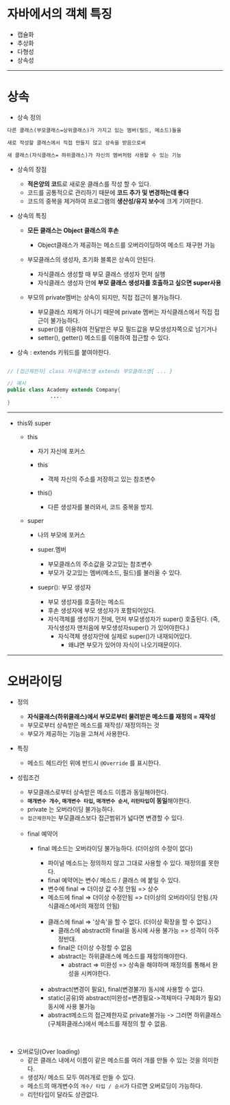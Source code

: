 
# 자바에서의 객체 특징

- 캡슐화
- 추상화
- 다형성
- 상속성

<hr>


# 상속

- 상속 정의

```markdown
다른 클래스(부모클래스=상위클래스)가 가지고 있는 멤버(필드, 메소드)들을

새로 작성할 클래스에서 직접 만들지 않고 상속을 받음으로써

새 클래스(자식클래스= 하위클래스)가 자신의 멤버처럼 사용할 수 있는 기능
```

- 상속의 장점
  - <strong>적은양의 코드</strong>로 새로운 클래스를 작성 할 수 있다.
  - 코드를 공통적으로 관리하기 때문에 <strong>코드 추가 및 변경하는데 좋다</strong>
  - 코드의 중복을 제거하여 프로그램의 <strong>생산성/유지 보수</strong>에 크게 기여한다.


- 상속의 특징
  - <strong>모든 클래스는 Object 클래스의 후손</strong>
    - Object클래스가 제공하는 메소드를 오버라이딩하여 메소드 재구현 가능
    
  - 부모클래스의 생성자, 초기화 블록은 상속이 안된다.
    - 자식클래스 생성할 때 부모 클래스 생성자 먼저 실행
    - 자식클래스 생성자 안에 <strong>부모 클래스 생성자를 호출하고 싶으면 super사용</strong>
    
  - 부모의 private멤버는 상속이 되지만, 직접 접근이 불가능하다.
    - 부모클래스 자체가 아니기 때문에 private 멤버는 자식클래스에서 직접 접근이 불가능하다.
    - super()를 이용하여 전달받은 부모 필드값을 부모생성자쪽으로 넘기거나
    - setter(), getter() 메소드를 이용하여 접근할 수 있다.

- 상속 : extends 키워드를 붙여야한다.
```java

// [접근제한자] class 자식클래스명 extends 부모클래스명{ ... }

// 예시
public class Academy extends Company{
              ....
}
```

<hr>


- this와 super
  - this
    - 자기 자신에 포커스
    - this 
      - 객체 자신의 주소를 저장하고 있는 참조변수
      
    - this() 
      - 다른 생성자를 불러와서, 코드 중복을 방지.
      
      
  - super
    - 나의 부모에 포커스
    - super.멤버
      - 부모클래스의 주소값을 갖고있는 참조변수 
      - 부모가 갖고있는 멤버(메소드, 필드)를 불러올 수 있다. 
      
    - suepr(): 부모 생성자
      - 부모 생성자를 호출하는 메소드
      - 후손 생성자에 부모 생성자가 포함되어있다.
      - 자식객체를 생성하기 전에, 먼저 부모생성자가 super() 호출된다. (즉, 자식생성자 맨처음에 부모생성자super() 가 있어야한다.)
        - 자식객체 생성자안에 실제로 super()가 내재되어있다.
          - 왜냐면 부모가 있어야 자식이 나오기때문이다.

<hr>

# 오버라이딩
- 정의
  - <strong> 자식클래스(하위클래스)에서 부모로부터 물려받은 메소드를 재정의 = 재작성</strong>
  - <string>부모로부터 상속받은 메소드를 재작성/ 재정의</string>하는 것
  - 부모가 제공하는 기능을 고쳐서 사용한다.
  
- 특징
  - 메소드 헤드라인 위에 반드시 ```@Override``` 를 표시한다.

- 성립조건
  - 부모클래스로부터 상속받은 메소드 이름과 동일해야한다.
  - <strong>```매개변수 개수```, ```매개변수 타입```, ```매개변수 순서```, ```리턴타입```이 동일</strong>해야한다.
  - private 는 오버라이딩 불가능하다.
  - `접근제한자`는 부모클래스보다 접근범위가 넓다면 변경할 수 있다.
  
  <br>
  
  - final 예약어
    - final 메소드는 오버라이딩 불가능하다. (더이상의 수정이 없다)
      - 파이널 메소드는 정의하지 않고 그대로 사용할 수 있다. 재정의를 못한다.
      - final 예약어는 변수/ 메소드 / 클래스 에 붙일 수 있다.
      - 변수에 final => 더이상 값 수정 안됨 => 상수
      - 메소드에 final => 더이상 수정안됨 => 더이상의 오버라이딩 안됨.(자식클래스에서의 재정의 안됨)
      
      <br>
      
      - 클래스에 final => '상속'을 할 수 없다. (더이상 확장을 할 수 없다.)
        - 클래스에 abstract와 final을 동시에 사용 불가능 => 성격이 아주 정반대.
        - final은 더이상 수정할 수 없음
        - abstract는 하위클래스에 메소드를 재정의해야한다.
          - abstract => 미완성 => 상속을 해야하며 재정의를 통해서 완성을 시켜야한다.
      
      <br>
      
      - abstract(변경이 필요), final(변경불가) 동시에 사용할 수 없다.
      - static(공유)와 abstract(미완성=변경필요->객체마다 구체화가 필요) 동시에 사용 불가능
      - abstract메소드의 접근제한자로 private불가능 -> 그러면 하위클래스(구체화클래스)에서 메소드를 재정의 할 수 없음.
<br>

- 오버로딩(Over loading)
  - <string>같은 클래스 내에서 이름이 같은 메소드를 여러 개를 만들 수 있는 것</string>을 의미한다.
  - 생성자/ 메소드 모두 여러개로 만들 수 있다.
  - 메소드의 매개변수의 `개수/ 타입 / 순서`가 다르면 오버로딩이 가능하다.
  - 리턴타입이 달라도 상관없다.
  

